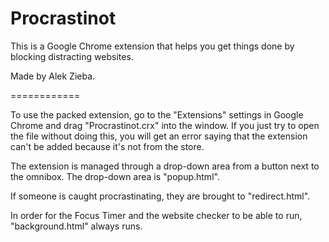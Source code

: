 Procrastinot
============

This is a Google Chrome extension that helps you get things done by blocking distracting websites.

Made by Alek Zieba.

============

To use the packed extension, go to the "Extensions" settings in Google Chrome and drag "Procrastinot.crx"
into the window.  If you just try to open the file without doing this, you will get an error saying
that the extension can't be added because it's not from the store.

The extension is managed through a drop-down area from a button next to the omnibox.  The drop-down area
is "popup.html".

If someone is caught procrastinating, they are brought to "redirect.html".

In order for the Focus Timer and the website checker to be able to run, "background.html" always runs.
